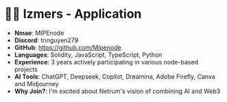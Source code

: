 # 🧑‍💻 Izmers - Application

* **Nmae**: MIPEnode
* **Discord**: tringuyen279
* **GitHub**: https://github.com/Mipenode
* **Languages**: Solidity, JavaScript, TypeScript, Python
* **Experience**: 3 years actively participating in various node-based projects
* **AI Tools**: ChatGPT, Deepseek, Copilot, Dreamina, Adobe Firefly, Canva and Midjourney
* **Why Join?**: I'm excited about Netrum's vision of combining AI and Web3
